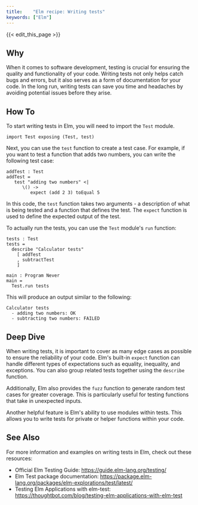 ```yaml
---
title:    "Elm recipe: Writing tests"
keywords: ["Elm"]
---
```


{{< edit_this_page >}}

## Why

When it comes to software development, testing is crucial for ensuring the quality and functionality of your code. Writing tests not only helps catch bugs and errors, but it also serves as a form of documentation for your code. In the long run, writing tests can save you time and headaches by avoiding potential issues before they arise. 

## How To

To start writing tests in Elm, you will need to import the `Test` module.

```
import Test exposing (Test, test)
```
Next, you can use the `test` function to create a test case. For example, if you want to test a function that adds two numbers, you can write the following test case:

```
addTest : Test
addTest =
   test "adding two numbers" <|
      \() ->
         expect (add 2 3) toEqual 5

```

In this code, the `test` function takes two arguments - a description of what is being tested and a function that defines the test. The `expect` function is used to define the expected output of the test.

To actually run the tests, you can use the `Test` module's `run` function:

```
tests : Test
tests =
  describe "Calculator tests"
    [ addTest
    , subtractTest
    ]

main : Program Never
main =
  Test.run tests
```

This will produce an output similar to the following:

```
Calculator tests
  - adding two numbers: OK
  - subtracting two numbers: FAILED

```

## Deep Dive

When writing tests, it is important to cover as many edge cases as possible to ensure the reliability of your code. Elm's built-in `expect` function can handle different types of expectations such as equality, inequality, and exceptions. You can also group related tests together using the `describe` function.

Additionally, Elm also provides the `fuzz` function to generate random test cases for greater coverage. This is particularly useful for testing functions that take in unexpected inputs.

Another helpful feature is Elm's ability to use modules within tests. This allows you to write tests for private or helper functions within your code.

## See Also

For more information and examples on writing tests in Elm, check out these resources:

- Official Elm Testing Guide: https://guide.elm-lang.org/testing/
- Elm Test package documentation: https://package.elm-lang.org/packages/elm-explorations/test/latest/
- Testing Elm Applications with elm-test: https://thoughtbot.com/blog/testing-elm-applications-with-elm-test